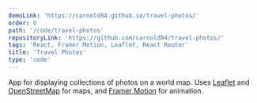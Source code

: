 ```yaml
---
demoLink: 'https://carnold84.github.io/travel-photos/'
order: 0
path: '/code/travel-photos'
repositoryLink: 'https://github.com/carnold84/travel-photos/'
tags: 'React, Framer Motion, Leaflet, React Router'
title: 'Travel Photos'
type: 'code'
---
```


App for displaying collections of photos on a world map. Uses [Leaflet](https://react-leaflet.js.org) and [OpenStreetMap](https://www.openstreetmap.org) for maps, and [Framer Motion](https://www.framer.com/motion/) for animation.
